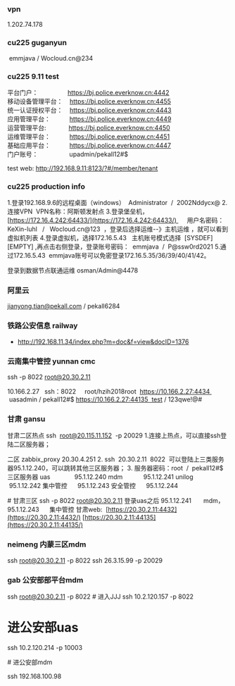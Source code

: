 ### vpn
1.202.74.178

### cu225 guganyun
 emmjava / Wocloud.cn@234

### cu225 9.11 test
平台门户：                 https://bj.police.everknow.cn:4442  
移动设备管理平台：    https://bj.police.everknow.cn:4455  
统一认证授权平台：    https://bj.police.everknow.cn:4443  
应用管理平台：           https://bj.police.everknow.cn:4449  
运营管理平台:             https://bj.police.everknow.cn:4450  
运维管理平台：           https://bj.police.everknow.cn:4451  
基础应用平台：           https://bj.police.everknow.cn:4447  
门户账号：                  upadmin/pekall12#$

test web:
http://192.168.9.11:8123/?#/member/tenant

### cu225 production info

1.登录192.168.9.6的远程桌面（windows）  Administrator  /  2002Nddycx@
2.连接VPN  VPN名称：阿斯顿发射点
3.登录堡垒机，[https://172.16.4.242:64433/](https://172.16.4.242:64433/)      用户名密码：KeXin-luhl   /   Wocloud.cn@123  ，登录后选择运维--》主机运维 ，就可以看到虚拟机列表
4.登录虚拟机，选择172.16.5.43   主机账号模式选择  [SYSDEF][EMPTY] ,再点击右侧登录，登录账号密码：  emmjava  /  P@ssw0rd2021
5.通过172.16.5.43  emmjava账号可以免密登录172.16.5.35/36/39/40/41/42。

登录到数据节点联通运维 osman/Admin@4478

### 阿里云
jianyong.tian@pekall.com / pekall6284


### 铁路公安信息 railway
- http://192.168.11.34/index.php?m=doc&f=view&docID=1376

### 云南集中管控 yunnan cmc
ssh -p 8022 root@20.30.2.11

10.166.2.27   ssh：8022     root/hzih2018root 
https://10.166.2.27:4434   uasadmin / pekall12#$
https://10.166.2.27:44135  test / 123qwe!@#

### 甘肃 gansu
甘肃二区热点
ssh  root@20.115.11.152  -p 20029
1.连接上热点，可以直接ssh登陆二区服务器；

二区
zabbix_proxy 20.30.4.251
2. ssh  20.30.2.11  8022  可以登陆上三类服务器95.1.12.240，可以跳转其他三区服务器；
3. 服务器密码：root  /  pekall12#$
三区服务器
uas              95.1.12.240
mdm            95.1.12.241
unilog           95.1.12.242
集中管控      95.1.12.243
安全管控      95.1.12.244  

# 甘肃三区
ssh -p 8022 root@20.30.2.11
登录uas之后
95.1.12.241       mdm，
95.1.12.243      集中管控
甘肃web: 
[https://20.30.2.11:4432](https://20.30.2.11:4432/)
[https://20.30.2.11:44135](https://20.30.2.11:44135/)

###  neimeng 内蒙三区mdm

ssh root@20.30.2.11 -p 8022
ssh 26.3.15.99 -p 20029

### gab 公安部部平台mdm
ssh root@20.30.2.11 -p 8022
# 进入JJJ
ssh 10.2.120.157 -p 8022

# 进公安部uas

ssh 10.2.120.214 -p 10003

# 进公安部mdm

ssh 192.168.100.98